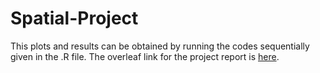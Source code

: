 # Spatial-Project
This plots and results can be obtained by running the codes sequentially given in the .R file.
The overleaf link for the project report is [here](https://www.overleaf.com/read/vswksmvjmqhy#d279a1).
